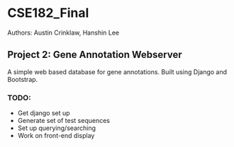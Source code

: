 # CSE182_Final
Authors: Austin Crinklaw, Hanshin Lee

## Project 2: Gene Annotation Webserver
A simple web based database for gene annotations. Built using Django and Bootstrap.

### TODO:
* Get django set up
* Generate set of test sequences
* Set up querying/searching
* Work on front-end display
